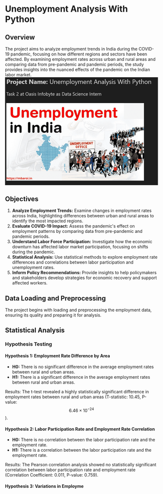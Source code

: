 # Unemployment Analysis With Python

## Overview

The project aims to analyze employment trends in India during the COVID-19 pandemic, focusing on how different regions and sectors have been affected. By examining employment rates across urban and rural areas and comparing data from pre-pandemic and pandemic periods, the study provides insights into the nuanced effects of the pandemic on the Indian labor market.
![Unemployment Analysis Screenshot](/Task%203%20Unemployment%20Analysis%20With%20Python/Unemployment_ScreenShot.png)
## Objectives

1. **Analyze Employment Trends:** Examine changes in employment rates across India, highlighting differences between urban and rural areas to identify the most impacted regions.
2. **Evaluate COVID-19 Impact:** Assess the pandemic's effect on employment patterns by comparing data from pre-pandemic and pandemic periods.
3. **Understand Labor Force Participation:** Investigate how the economic downturn has affected labor market participation, focusing on shifts during the pandemic.
4. **Statistical Analysis:** Use statistical methods to explore employment rate differences and correlations between labor participation and unemployment rates.
5. **Inform Policy Recommendations:** Provide insights to help policymakers and stakeholders develop strategies for economic recovery and support affected workers.
   
## Data Loading and Preprocessing

The project begins with loading and preprocessing the employment data, ensuring its quality and preparing it for analysis.

## Statistical Analysis

### Hypothesis Testing

#### Hypothesis 1: Employment Rate Difference by Area

- **H0:** There is no significant difference in the average employment rates between rural and urban areas.
- **H1:** There is a significant difference in the average employment rates between rural and urban areas.

Results: The t-test revealed a highly statistically significant difference in employment rates between rural and urban areas (T-statistic: 10.45, P-value: $$6.46 \times 10^{-24}$$).

#### Hypothesis 2: Labor Participation Rate and Employment Rate Correlation

- **H0:** There is no correlation between the labor participation rate and the employment rate.
- **H1:** There is a correlation between the labor participation rate and the employment rate.

Results: The Pearson correlation analysis showed no statistically significant correlation between labor participation rate and employment rate (Correlation Coefficient: 0.011, P-value: 0.759).

#### Hypothesis 3: Variations in Employme
